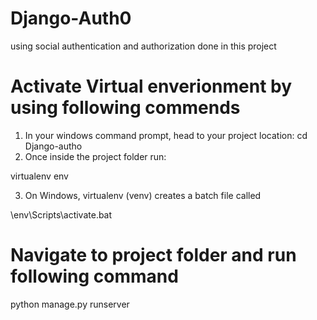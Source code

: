 # Django-Auth0
using social authentication and authorization done in this project 

# Activate Virtual enverionment by using following commends  

1. In your windows command prompt, head to your project location: 
cd Django-autho
2. Once inside the project folder run: 

virtualenv env

3. On Windows, virtualenv (venv) creates a batch file called 

\env\Scripts\activate.bat

# Navigate to project folder and run following command 

python manage.py runserver
